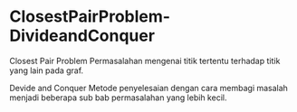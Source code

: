 # ClosestPairProblem-DivideandConquer

Closest Pair Problem
Permasalahan mengenai titik tertentu terhadap titik yang lain pada graf.

Devide and Conquer
Metode penyelesaian dengan cara membagi masalah menjadi beberapa sub bab permasalahan yang lebih kecil.



